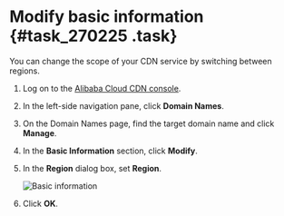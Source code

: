 # Modify basic information {#task_270225 .task}

You can change the scope of your CDN service by switching between regions.

1.  Log on to the [Alibaba Cloud CDN console](https://partners-intl.aliyun.com/login-required#cdn).
2.  In the left-side navigation pane, click **Domain Names**.
3.  On the Domain Names page, find the target domain name and click **Manage**.
4.  In the **Basic Information** section, click **Modify**.
5.  In the **Region** dialog box, set **Region**. 

    ![Basic information](http://static-aliyun-doc.oss-cn-hangzhou.aliyuncs.com/assets/img/223009/156726391947753_en-US.png)

6.  Click **OK**.

